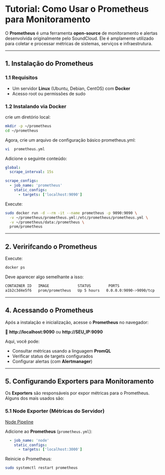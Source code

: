 # **Tutorial: Como Usar o Prometheus para Monitoramento**

O **Prometheus** é uma ferramenta **open-source** de monitoramento e alertas desenvolvida originalmente pelo SoundCloud. Ele é amplamente utilizado para coletar e processar métricas de sistemas, serviços e infraestrutura.

---

## **1. Instalação do Prometheus**
### **1.1 Requisitos**
- Um servidor **Linux** (Ubuntu, Debian, CentOS) com  **Docker**
- Acesso root ou permissões de sudo

### **1.2 Instalando via Docker**

crie um diretório local:

```sh
mkdir -p ~/prometheus
cd ~/prometheus
```

Agora, crie um arquivo de configuração básico prometheus.yml:
```sh
vi  prometheus.yml
```

Adicione o seguinte conteúdo:
```yaml
global:
  scrape_interval: 15s

scrape_configs:
  - job_name: 'prometheus'
    static_configs:
      - targets: ['localhost:9090']
```

Execute:
```sh
sudo docker run -d --rm -it --name prometheus -p 9090:9090 \
  -v ~/prometheus/prometheus.yml:/etc/prometheus/prometheus.yml \
  -v ~/prometheus/data:/prometheus \
  prom/prometheus 
```

---

## **2. Veririfcando o Prometheus**
Execute:
```sh
docker ps
```
Deve aparecer algo semelhante a isso:

```bash
CONTAINER ID   IMAGE             STATUS        PORTS                    NAMES
a1b2c3d4e5f6   prom/prometheus   Up 5 hours   0.0.0.0:9090->9090/tcp    prometheus
```


---

## **4. Acessando o Prometheus**
Após a instalação e inicialização, acesse o **Prometheus** no navegador:

🔗 **http://localhost:9090** ou **http://SEU_IP:9090**

Aqui, você pode:
- Consultar métricas usando a linguagem **PromQL**
- Verificar status de targets configurados
- Configurar alertas (com **Alertmanager**)

---

## **5. Configurando Exporters para Monitoramento**
Os **Exporters** são responsáveis por expor métricas para o Prometheus. Alguns dos mais usados são:

### **5.1 Node Exporter (Métricas do Servidor)**
[Node Pipeline](https://github.com/cassiowt/nodepipeline-devops)

Adicione ao **Prometheus** (`prometheus.yml`):
```yaml
  - job_name: 'node'
    static_configs:
      - targets: ['localhost:3000']
```
Reinicie o Prometheus:
```sh
sudo systemctl restart prometheus
```

